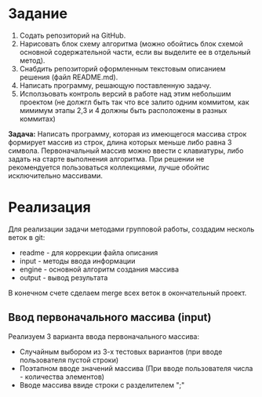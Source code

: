# Задание 

1. Содать репозиторий на GitHub.
2. Нарисовать блок схему алгоритма (можно обойтись блок схемой основной содержательной части, если вы выделите ее в отдельный метод).
3. Снабдить репозиторий оформленным текстовым описанием решения (файл README.md).
4. Написать программу, решающую поставленную задачу.
5. Исползьовать контроль версий в работе над этим небольшим проектом (не должгл быть так что все залито одним коммитом, как мимимум этапы 2,3 и 4 должны быть расположены в разных коммитах)

**Задача:** Написать программу, которая из имеющегося массива строк формирует массив из строк, длина которых меньше либо равна 3 символа. Первоначальный массив можно ввести с клавиатуры, либо задать на старте выполнения алгоритма. При решении не рекомендуется пользоваться коллекциями, лучше обойтис исключительно массивами.

# Реализация
Для реализации задачи методами групповой работы, создадим несколь веток в git:
* readme - для коррекции файла описания
* input - методы ввода информации
* engine - основной алгоритм создания массива
* output - вывод результата


В конечном счете сделаем merge всех веток в окончательный проект.

## Ввод первоначального массива (input)
Реализуем 3 варианта ввода первоначального массива:
* Случайным выбором из 3-х тестовых вариантов (при вводе пользователя пустой  строки)
* Поэтапном вводе значений массива (При вводе пользователя числа - количества элементов)
* Вводе массива ввиде строки с разделителем ";"